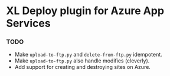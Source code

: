 # XL Deploy plugin for Azure App Services

### TODO
* Make `upload-to-ftp.py` and `delete-from-ftp.py` idempotent.
* Make `upload-to-ftp.py` also handle modifies (cleverly).
* Add support for creating and destroying sites on Azure.
